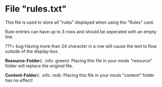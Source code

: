 # File "rules.txt"

This file is used to store all "rules" displayed when using the "Rules" card.

Rule-entries can have up to 3 rows and should be seperated with an empty line.

???+ bug
    Having more than 24 character in a row will cause the text to flow outside of the display-box.

**Resource-Folder**{: .info .green}: Placing this file in your mods "resource" folder will replace the original file.

**Content-Folder**{: .info .red}: Placing this file in your mods "content" folder has no effect!
